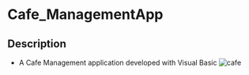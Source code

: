 # Cafe_ManagementApp
## Description
- A Cafe Management application developed with Visual Basic
![cafe](https://user-images.githubusercontent.com/83214912/219034312-3b33e63e-190c-4c4f-a508-a434ca6021be.gif)
